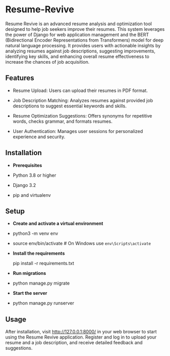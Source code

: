 # Resume-Revive

Resume Revive is an advanced resume analysis and optimization tool designed to help job seekers improve their resumes. This system leverages the power of Django for web application management and the BERT (Bidirectional Encoder Representations from Transformers) model for deep natural language processing. It provides users with actionable insights by analyzing resumes against job descriptions, suggesting improvements, identifying key skills, and enhancing overall resume effectiveness to increase the chances of job acquisition.

## Features
- Resume Upload: Users can upload their resumes in PDF format.

- Job Description Matching: Analyzes resumes against provided job descriptions to suggest essential keywords and skills.

- Resume Optimization Suggestions: Offers synonyms for repetitive words, checks grammar, and formats resumes.

- User Authentication: Manages user sessions for personalized experience and security.

## Installation

- **Prerequisites**

- Python 3.8 or higher

- Django 3.2

- pip and virtualenv

## Setup

- **Create and activate a virtual environment**
- python3 -m venv env

- source env/bin/activate  # On Windows use `env\Scripts\activate`

- **Install the requirements**

  pip install -r requirements.txt

- **Run migrations**

- python manage.py migrate

- **Start the server**

- python manage.py runserver

## Usage

After installation, visit http://127.0.0.1:8000/ in your web browser to start using the Resume Revive application. Register and log in to upload your resume and a job description, and receive detailed feedback and suggestions.

